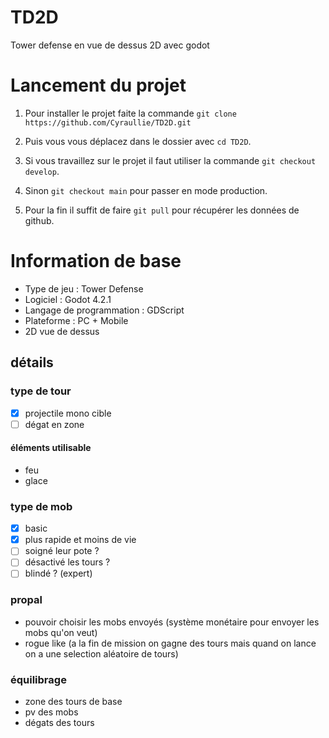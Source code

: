 # TD2D
Tower defense en vue de dessus 2D avec godot

# Lancement du projet

1. Pour installer le projet faite la commande ```git clone https://github.com/Cyraullie/TD2D.git```

2. Puis vous vous déplacez dans le dossier avec ```cd TD2D```.

3. Si vous travaillez sur le projet il faut utiliser la commande ```git checkout develop```.

4. Sinon ```git checkout main``` pour passer en mode production.

5. Pour la fin il suffit de faire ```git pull``` pour récupérer les données de github.


# Information de base
- Type de jeu : Tower Defense
- Logiciel : Godot 4.2.1
- Langage de programmation : GDScript
- Plateforme : PC + Mobile
- 2D vue de dessus

## détails

### type de tour 
- [x] projectile mono cible
- [ ] dégat en zone

#### éléments utilisable 
- feu
- glace


### type de mob
- [x] basic
- [x] plus rapide et moins de vie
- [ ] soigné leur pote ?
- [ ] désactivé les tours ?
- [ ] blindé ? (expert)

### propal
- pouvoir choisir les mobs envoyés (système monétaire pour envoyer les mobs qu'on veut)
- rogue like (a la fin de mission on gagne des tours mais quand on lance on a une selection aléatoire de tours)

### équilibrage
- zone des tours de base
- pv des mobs
- dégats des tours
